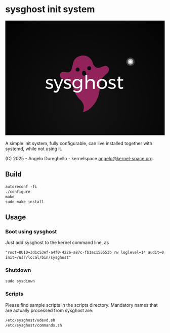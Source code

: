 # sysghost init system

![Alt text](res/sysghost.png?raw=true "sysghost")

A simple init system, fully configurable, can live installed together with systemd, 
while not using it.

(C) 2025 - Angelo Dureghello - kernelspace <angelo@kernel-space.org>


## Build
```
autoreconf -fi
./configure
make
sudo make install
```

## Usage
### Boot using sysghost
Just add sysghost to the kernel command line, as
```
"root=UUID=3d1c53ef-a4f0-4226-a87c-fb1ac155553b rw loglevel=14 audit=0 init=/usr/local/bin/sysghost"
```
### Shutdown
```
sudo sysdiown
```
### Scripts
Please find sample scripts in the scripts directory.
Mandatory names that are actually processed from sysghost are:
```
/etc/sysghost/udevd.sh
/etc/sysghost/commands.sh
```


